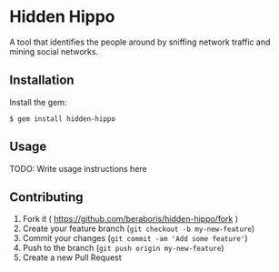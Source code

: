 Hidden Hippo
============

A tool that identifies the people around by sniffing network traffic and mining social networks.

Installation
------------

Install the gem:

    $ gem install hidden-hippo

Usage
-----

TODO: Write usage instructions here

Contributing
------------

1. Fork it ( https://github.com/beraboris/hidden-hippo/fork )
2. Create your feature branch (`git checkout -b my-new-feature`)
3. Commit your changes (`git commit -am 'Add some feature'`)
4. Push to the branch (`git push origin my-new-feature`)
5. Create a new Pull Request
